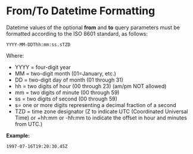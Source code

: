 # From/To Datetime Formatting #

Datetime values of the optional **from** and **to** query parameters must be formatted according to the ISO 8601 standard, as follows:

`YYYY-MM-DDThh:mm:ss.sTZD` 

Where:

* YYYY = four-digit year
*  MM   = two-digit month (01=January, etc.)
*  DD   = two-digit day of month (01 through 31)
*  hh   = two digits of hour (00 through 23) (am/pm NOT allowed)
*  mm   = two digits of minute (00 through 59)
*  ss   = two digits of second (00 through 59)
*  s= one or more digits representing a decimal fraction of a second
*  TZD  = time zone designator (Z to indicate UTC (Coordinated Universal Time) or +hh:mm or -hh:mm to indicate the offset in hour and minutes from UTC.)

**Example:**

`1997-07-16T19:20:30.45Z`
